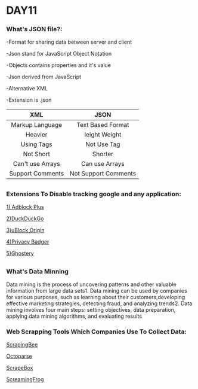 # DAY11
### What's JSON file?:
-Format for sharing data between server and client

-Json stand for JavaScript Object Notation

-Objects contains properties and it's value

-Json derived from JavaScript

-Alternative XML

-Extension is .json

|XML|JSON|
:-----:|:-----:|
|Markup Language|Text Based Format|
|Heavier|leight Weight|
|Using Tags|Not Use Tag|
|Not Short|Shorter|
|Can't use Arrays|Can use Arrays|
|Support Comments|Not Support Comments|
##
### Extensions To Disable tracking google and any application:
<ins>1) Adblock Plus</ins>

<ins>2)DuckDuckGo</ins>

<ins>3)uBlock Origin</ins>

<ins>4)Privacy Badger</ins>

<ins>5)Ghostery</ins>
##
### What's Data Minning
Data mining is the process of uncovering patterns and other valuable information from large data sets1.
Data mining can be used by companies for various purposes, such as learning about their customers,developing effective marketing strategies, detecting fraud,
and analyzing trends2. Data mining involves four main steps: setting objectives, data preparation, applying data mining algorithms, and evaluating results
### Web Scrapping Tools Which Companies Use To Collect Data:
<ins>ScrapingBee</ins>

<ins>Octoparse</ins>

<ins>ScrapeBox</ins>

<ins>ScreamingFrog</ins>

